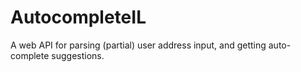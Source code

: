 # AutocompleteIL
A web API for parsing (partial) user address input, and getting auto-complete suggestions.
